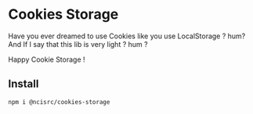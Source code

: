 # Cookies Storage

Have you ever dreamed to use Cookies like you use LocalStorage ? hum? 
And If I say that this lib is very light ? hum ?

Happy Cookie Storage !

## Install 
```bash
npm i @ncisrc/cookies-storage
```


